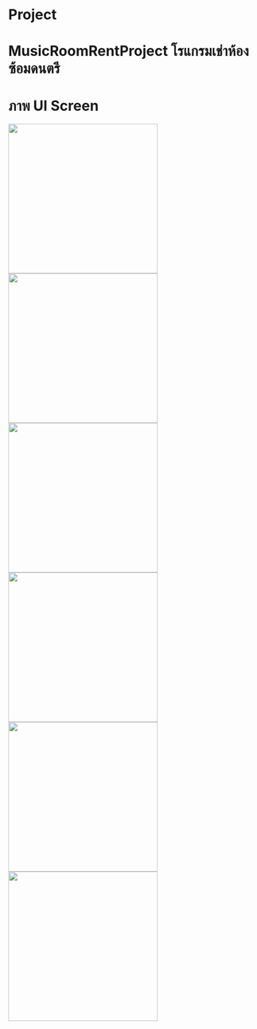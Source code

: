 # Project
# MusicRoomRentProject โรแกรมเช่าห้องซ้อมดนตรี


# ภาพ UI Screen


<img src="https://github.com/user-attachments/assets/c6b2948a-b270-4bbe-afdb-4d8600f62934"  width="300">

<img src="https://github.com/user-attachments/assets/bc30c28f-1587-4313-ac47-59c7f00b759c"  width="300">

<img src="https://github.com/user-attachments/assets/bf9534b0-58e6-4bc5-9fe0-89111214ffd9"  width="300">

<img src="https://github.com/user-attachments/assets/c052d273-f200-4685-9a17-c3b1a5cc5a28"  width="300">

<img src="https://github.com/user-attachments/assets/e842cc05-db53-46e9-8f21-80497f9b4bcf"  width="300">

<img src="https://github.com/user-attachments/assets/11230df2-4603-447e-bfce-fe7380001563"  width="300">


